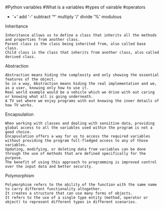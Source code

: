 #Python variables 
#What is a variables
#types of vairable 
#operators 
- '+' add '-' subtract '*' multiply '/' divide  '%' modulous  


Inheritance 
    
    Inheritance allows us to define a class that inherits all the methods and properties from another class.
    Parent class is the class being inherited from, also called base class.
    Child class is the class that inherits from another class, also called derived class.
Abstraction
    
    Abstraction means hiding the complexity and only showing the essential features of the object. 
    So in a way, Abstraction means hiding the real implementation and we, as a user, knowing only how to use it.
    Real world example would be a vehicle which we drive with out caring or knowing what all is going underneath.
    A TV set where we enjoy programs with out knowing the inner details of how TV works.
Encapsulation
    
    When working with classes and dealing with sensitive data, providing global access to all the variables used within the program is not a good choice. 
    Encapsulation offers a way for us to access the required variables without providing the program full-fledged access to any of those variables.
    Updating, modifying, or deleting data from variables can be done through the use of methods that are defined specifically for the purpose. 
    The benefit of using this approach to programming is improved control over the input data and better security.
Polymorphism 
    
    Polymorphism refers to the ability of the function with the same name to carry different functionality altogether. 
    It creates a structure that can use many forms of objects. 
    It refers to the use of a single type entity (method, operator or object) to represent different types in different scenarios.
